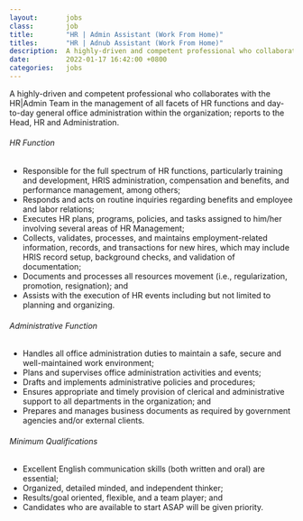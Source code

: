 ```yaml
---
layout:       jobs
class:        job
title:        "HR | Admin Assistant (Work From Home)"
titles:       "HR | Adnub Assistant (Work From Home)"  
description:  A highly-driven and competent professional who collaborates with the HR|Admin Team in the management of all facets of HR functions and day-to-day general office administration within the organization; reports to the Head, HR and Administration.
date:         2022-01-17 16:42:00 +0800
categories:   jobs
---
```

<!-- Do not leave new lines after each element. Elements after new lines will not be rendered. -->
<p>A highly-driven and competent professional who collaborates with the HR|Admin Team in the management of all facets of HR functions and day-to-day general office administration within the organization; reports to the Head, HR and Administration.</p>
<h6 class="-dark">HR Function</h6>
<ul>
    <li>Responsible for the full spectrum of HR functions, particularly training and development, HRIS administration, compensation and benefits, and performance management, among others;</li>
    <li>Responds and acts on routine inquiries regarding benefits and employee and labor relations;</li>
    <li>Executes HR plans, programs, policies, and tasks assigned to him/her involving several areas of HR Management;</li>
    <li>Collects, validates, processes, and maintains employment-related information, records, and transactions for new hires, which may include HRIS record setup, background checks, and validation of documentation;</li> 
    <li>Documents and processes all resources movement (i.e., regularization, promotion, resignation); and</li>
    <li>Assists with the execution of HR events including but not limited to planning and organizing.</li>
</ul>
<h6 class="-dark">Administrative Function</h6>
<ul>
    <li>Handles all office administration duties to maintain a safe, secure and well-maintained work environment;</li>
    <li>Plans and supervises office administration activities and events;</li>
    <li>Drafts and implements administrative policies and procedures;</li>
    <li>Ensures appropriate and timely provision of clerical and administrative support to all departments in the organization; and</li>
    <li>Prepares and manages business documents as required by government agencies and/or external clients.</li>
</ul>
<h6 class="-dark">Minimum Qualifications</h6>
<ul>
    <li>Excellent English communication skills (both written and oral) are essential;</li>
    <li>Organized, detailed minded, and independent thinker;</li>
    <li>Results/goal oriented, flexible, and a team player; and</li>
    <li>Candidates who are available to start ASAP will be given priority.</li>
</ul>